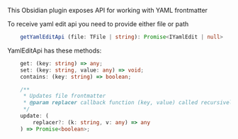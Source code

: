 This Obsidian plugin exposes API for working with YAML frontmatter

To receive yaml edit api you need to provide either file or path

```typescript
	getYamlEditApi (file: TFile | string): Promise<IYamlEdit | null> 
``` 

YamlEditApi has these methods:

```typescript
	get: (key: string) => any;
	set: (key: string, value: any) => void;
	contains: (key: string) => boolean;

	/**
	 * Updates file frontmatter
	 * @param replacer callback function (key, value) called recursively on each key/value in source object
	 */
	update: (
		replacer?: (k: string, v: any) => any
	) => Promise<boolean>;
```